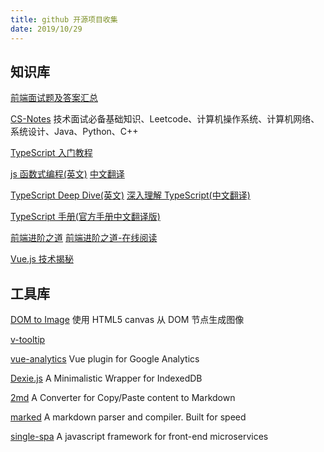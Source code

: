 ```yaml
---
title: github 开源项目收集
date: 2019/10/29
---
```


## 知识库

[前端面试题及答案汇总](https://github.com/Advanced-Frontend/Daily-Interview-Question/blob/master/datum/summary.md)

[CS-Notes](https://github.com/CyC2018/CS-Notes) 技术面试必备基础知识、Leetcode、计算机操作系统、计算机网络、系统设计、Java、Python、C++

[TypeScript 入门教程](https://github.com/xcatliu/typescript-tutorial)

[js 函数式编程(英文)](https://github.com/MostlyAdequate/mostly-adequate-guide) [中文翻译](https://llh911001.gitbooks.io/mostly-adequate-guide-chinese/content/)

[TypeScript Deep Dive(英文)](https://github.com/basarat/typescript-book) [深入理解 TypeScript(中文翻译)](https://github.com/jkchao/typescript-book-chinese)

[TypeScript 手册(官方手册中文翻译版)](https://github.com/zhongsp/TypeScript)

[前端进阶之道](https://github.com/InterviewMap/CS-Interview-Knowledge-Map)
[前端进阶之道-在线阅读](https://yuchengkai.cn/docs/frontend/)

[Vue.js 技术揭秘](https://ustbhuangyi.github.io/vue-analysis/)

## 工具库

[DOM to Image](https://github.com/tsayen/dom-to-image) 使用 HTML5 canvas 从 DOM 节点生成图像

[v-tooltip](https://github.com/Akryum/v-tooltip)

[vue-analytics](https://github.com/MatteoGabriele/vue-analytics) Vue plugin for Google Analytics

[Dexie.js](https://github.com/dfahlander/Dexie.js/) A Minimalistic Wrapper for IndexedDB

[2md](https://github.com/phodal/2md) A Converter for Copy/Paste content to Markdown

[marked](https://github.com/markedjs/marked) A markdown parser and compiler. Built for speed

[single-spa](https://github.com/CanopyTax/single-spa) A javascript framework for front-end microservices

